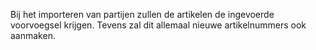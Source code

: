 Bij het importeren van partijen zullen de artikelen de ingevoerde voorvoegsel krijgen. Tevens zal dit allemaal nieuwe artikelnummers ook aanmaken.